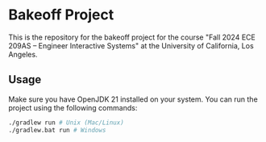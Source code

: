 # Bakeoff Project

This is the repository for the bakeoff project for the course "Fall 2024 ECE 209AS – Engineer Interactive Systems" at the University of California, Los Angeles.

## Usage

Make sure you have OpenJDK 21 installed on your system. You can run the project using the following commands:

```bash
./gradlew run # Unix (Mac/Linux)
./gradlew.bat run # Windows
```
